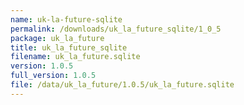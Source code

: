 ```yaml
---
name: uk-la-future-sqlite
permalink: /downloads/uk_la_future_sqlite/1_0_5
package: uk_la_future
title: uk_la_future_sqlite
filename: uk_la_future.sqlite
version: 1.0.5
full_version: 1.0.5
file: /data/uk_la_future/1.0.5/uk_la_future.sqlite
---
```

